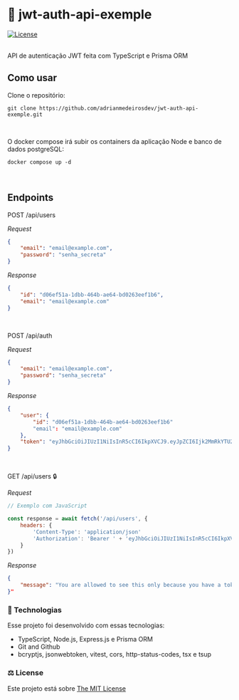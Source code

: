 # 🔐 jwt-auth-api-exemple

<a href="https://opensource.org/license/mit/" target="_blank">
  <img alt="License" src="https://img.shields.io/static/v1?label=license&message=MIT&color=49AA26&labelColor=000000" >
</a>

<br/>
<br/>

API de autenticação JWT feita com TypeScript e Prisma ORM

## Como usar

Clone o repositório:

```console
git clone https://github.com/adrianmedeirosdev/jwt-auth-api-exemple.git
```

<br>

O docker compose irá subir os containers da aplicação Node e banco de dados postgreSQL:

```console
docker compose up -d
```

<br>

## Endpoints

POST /api/users

_Request_

```json
{
    "email": "email@example.com",
    "password": "senha_secreta"
}
```

_Response_

```json
{
    "id": "d06ef51a-1dbb-464b-ae64-bd0263eef1b6",
    "email": "email@example.com"
}
```

<br/>

POST /api/auth

_Request_

```json
{
    "email": "email@example.com",
    "password": "senha_secreta"
}
```

_Response_

```json
{
    "user": {
        "id": "d06ef51a-1dbb-464b-ae64-bd0263eef1b6"
        "email": "email@example.com"
    },
    "token": "eyJhbGciOiJIUzI1NiIsInR5cCI6IkpXVCJ9.eyJpZCI6Ijk2MmRkYTU2LWY2MDgtNDk5Zi05Y2M3LTIxZmM2MjRmOTY1OSIsImlhdCI6MTcxMzkyNTA0NywiZXhwIjoxNzE0MDExNDQ3fQ.xBiNAfMJrjk9tpicpIYr4Y7wdD93d2RlZRFT3W5m9dw"
}
```

<br/>

GET /api/users 🔒

_Request_

```javascript
// Exemplo com JavaScript

const response = await fetch('/api/users', {
    headers: {
        'Content-Type': 'application/json'
        'Authorization': 'Bearer ' + 'eyJhbGciOiJIUzI1NiIsInR5cCI6IkpXVCJ9.eyJpZCI6Ijk2MmRkYTU2LWY2MDgtNDk5Zi05Y2M3LTIxZmM2MjRmOTY1OSIsImlhdCI6MTcxMzkyNTA0NywiZXhwIjoxNzE0MDExNDQ3fQ.xBiNAfMJrjk9tpicpIYr4Y7wdD93d2RlZRFT3W5m9dw'
    }
})
```

_Response_

```json
{
    "message": "You are allowed to see this only because you have a token"
}"
```

### 🚀 Technologias

Esse projeto foi desenvolvido com essas tecnologias:

- TypeScript, Node.js, Express.js e Prisma ORM
- Git and Github
- bcryptjs, jsonwebtoken, vitest, cors, http-status-codes, tsx e tsup

### ⚖ License

<p> Este projeto está sobre <a href="https://opensource.org/license/mit/" target="_blank">The MIT License</a> </p>
